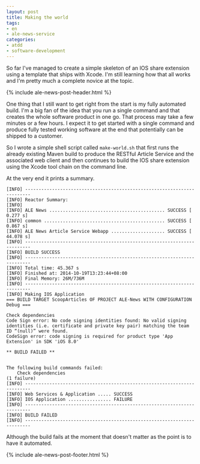 ```yaml
---
layout: post
title: Making the world
tags:
- en
- ale-news-service
categories:
- atdd
- software-development
---
```

So far I've managed to create a simple skeleton of an IOS share extension using a template that ships with Xcode. I'm still learning how that all works and I'm pretty much a complete novice at the topic.

{% include ale-news-post-header.html %}

One thing that I still want to get right from the start is my fully automated build. I'm a big fan of the idea that you run a single command and that creates the whole software product in one go. That process may take a few minutes or a few hours. I expect it to get started with a single command and produce fully tested working software at the end that potentially can be shipped to a customer.

So I wrote a simple shell script called <code>make-world.sh</code> that first runs the already existing Maven build to produce the RESTful Article Service and the associated web client and then continues to build the IOS share extension using the Xcode tool chain on the command line.

At the very end it prints a summary.

	[INFO] ------------------------------------------------------------------------
	[INFO] Reactor Summary:
	[INFO] 
	[INFO] ALE News ........................................... SUCCESS [  0.277 s]
	[INFO] common ............................................. SUCCESS [  0.867 s]
	[INFO] ALE News Article Service Webapp .................... SUCCESS [ 44.078 s]
	[INFO] ------------------------------------------------------------------------
	[INFO] BUILD SUCCESS
	[INFO] ------------------------------------------------------------------------
	[INFO] Total time: 45.367 s
	[INFO] Finished at: 2014-10-19T13:23:44+08:00
	[INFO] Final Memory: 26M/736M
	[INFO] ------------------------------------------------------------------------
	[INFO] Making IOS Application
	=== BUILD TARGET ScoopArticles OF PROJECT ALE-News WITH CONFIGURATION Debug ===

	Check dependencies
	Code Sign error: No code signing identities found: No valid signing identities (i.e. certificate and private key pair) matching the team ID “(null)” were found.
	CodeSign error: code signing is required for product type 'App Extension' in SDK 'iOS 8.0'

	** BUILD FAILED **


	The following build commands failed:
		Check dependencies
	(1 failure)
	[INFO] ------------------------------------------------------------------------
	[INFO] Web Services & Application ..... SUCCESS
	[INFO] IOS Application ................ FAILURE
	[INFO] ------------------------------------------------------------------------
	[INFO] BUILD FAILED
	[INFO] ------------------------------------------------------------------------

Although the build fails at the moment that doesn't matter as the point is to have it automated.

{% include ale-news-post-footer.html %}
